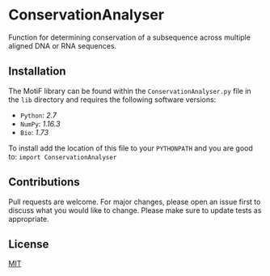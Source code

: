 # ConservationAnalyser
Function for determining conservation of a subsequence across multiple aligned DNA or RNA sequences.

## Installation

The MotiF library can be found within the `ConservationAnalyser.py` file in the `lib` directory and requires the following software versions:


- `Python`: *2.7*
- `NumPy`: *1.16.3* 
- `Bio`: *1.73*

To install add the location of this file to your `PYTHONPATH` and you are good to: `import ConservationAnalyser`
 
## Contributions
 
Pull requests are welcome. For major changes, please open an issue first to discuss what you would like to change.
Please make sure to update tests as appropriate.
  
## License

[MIT](LICENSE)
